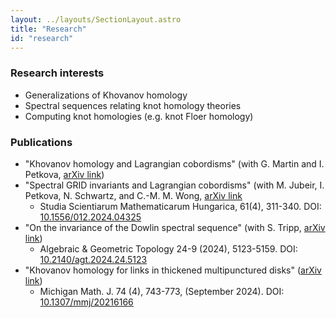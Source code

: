 ```yaml
---
layout: ../layouts/SectionLayout.astro
title: "Research"
id: "research"
---
```


### Research interests
- Generalizations of Khovanov homology
- Spectral sequences relating knot homology theories
- Computing knot homologies (e.g. knot Floer homology)

### Publications
- "Khovanov homology and Lagrangian cobordisms" (with G. Martin and I. Petkova, [arXiv link](https://arxiv.org/abs/2412.15351))
- "Spectral GRID invariants and Lagrangian cobordisms" (with M. Jubeir, I. Petkova, N. Schwartz, and C.-M. M. Wong, [arXiv link](https://arxiv.org/abs/2303.16130)
  - Studia Scientiarum Mathematicarum Hungarica, 61(4), 311-340. DOI: [10.1556/012.2024.04325](https://doi.org/10.1556/012.2024.04325)
- "On the invariance of the Dowlin spectral sequence" (with S. Tripp, [arXiv link](https://arxiv.org/abs/2207.14415))
  - Algebraic & Geometric Topology 24-9 (2024), 5123-5159. DOI: [10.2140/agt.2024.24.5123](https://doi.org/10.2140/agt.2024.24.5123)
- "Khovanov homology for links in thickened multipunctured disks" ([arXiv link](https://arxiv.org/abs/2106.03834))
  - Michigan Math. J. 74 (4), 743-773, (September 2024). DOI: [10.1307/mmj/20216166](https://doi.org/10.1307/mmj/20216166)